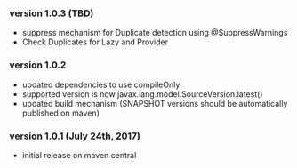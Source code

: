 ### version 1.0.3 (TBD)
* suppress mechanism for Duplicate detection using @SuppressWarnings
* Check Duplicates for Lazy and Provider

### version 1.0.2

* updated dependencies to use compileOnly
* supported version is now javax.lang.model.SourceVersion.latest()
* updated build mechanism (SNAPSHOT versions should be automatically published on maven)

### version 1.0.1 (July 24th, 2017)

* initial release on maven central